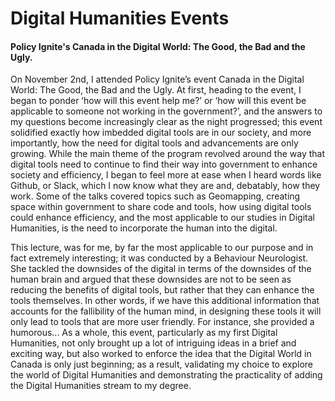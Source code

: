 # Digital Humanities Events


#### Policy Ignite's Canada in the Digital World: The Good, the Bad and the Ugly.


<p> On November 2nd, I attended Policy Ignite’s event Canada in the Digital World: The Good, the Bad and the Ugly. At first, heading to the event, I began to ponder ‘how will this event help me?’ or ‘how will this event be applicable to someone not working in the government?’, and the answers to my questions become increasingly clear as the night progressed; this event solidified exactly how imbedded digital tools are in our society, and more importantly, how the need for digital tools and advancements are only growing. While the main theme of the program revolved around the way that digital tools need to continue to find their way into government to enhance society and efficiency, I began to feel more at ease when I heard words like Github, or Slack, which I now know what they are and, debatably, how they work. Some of the talks covered topics such as Geomapping, creating space within government to share code and tools, how using digital tools could enhance efficiency, and the most applicable to our studies in Digital Humanities, is the need to incorporate the human into the digital.<p>
   
<p>This lecture, was for me, by far the most applicable to our purpose and in fact extremely interesting; it was conducted by a Behaviour Neurologist. She tackled the downsides of the digital in terms of the downsides of the human brain and argued that these downsides are not to be seen as reducing the benefits of digital tools, but rather that they can enhance the tools themselves. In other words, if we have this additional information that accounts for the fallibility of the human mind, in designing these tools it will only lead to tools that are more user friendly. For instance, she provided a humorous... As a whole, this event, particularly as my first Digital Humanities, not only brought up a lot of intriguing ideas in a brief and exciting way, but also worked to enforce the idea that the Digital World in Canada is only just beginning; as a result, validating my choice to explore the world of Digital Humanities and demonstrating the practicality of adding the Digital Humanities stream to my degree. <p>
